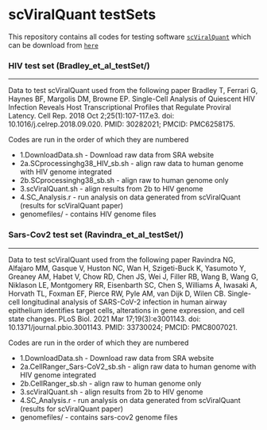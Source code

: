 # scViralQuant testSets 
This repository contains all codes for testing software [```scViralQuant```](https://doi.org/10.1101/2023.07.21.549987) which can be download from [```here```](https://github.com/galelab/scViralQuant)


### HIV test set (Bradley_et_al_testSet/)
-----------------------------------------
Data to test scViralQuant used from the following paper Bradley T, Ferrari G, Haynes BF, Margolis DM, Browne EP. Single-Cell Analysis of Quiescent HIV Infection Reveals Host Transcriptional Profiles that Regulate Proviral Latency. Cell Rep. 2018 Oct 2;25(1):107-117.e3. doi: 10.1016/j.celrep.2018.09.020. PMID: 30282021; PMCID: PMC6258175.

Codes are run in the order of which they are numbered 
* 1.DownloadData.sh - Download raw data from SRA website
* 2a.SCprocessinghg38_HIV_sb.sh - align raw data to human genome with HIV genome integrated 
* 2b.SCprocessinghg38_sb.sh - align raw to human genome only 
* 3.scViralQuant.sh - align results from 2b to HIV genome
* 4.SC_Analysis.r - run analysis on data generated from scViralQuant (results for scViralQuant paper)
* genomefiles/ - contains HIV genome files 

### Sars-Cov2 test set (Ravindra_et_al_testSet/)
------------------------------------------------
Data to test scViralQuant used from the following paper Ravindra NG, Alfajaro MM, Gasque V, Huston NC, Wan H, Szigeti-Buck K, Yasumoto Y, Greaney AM, Habet V, Chow RD, Chen JS, Wei J, Filler RB, Wang B, Wang G, Niklason LE, Montgomery RR, Eisenbarth SC, Chen S, Williams A, Iwasaki A, Horvath TL, Foxman EF, Pierce RW, Pyle AM, van Dijk D, Wilen CB. Single-cell longitudinal analysis of SARS-CoV-2 infection in human airway epithelium identifies target cells, alterations in gene expression, and cell state changes. PLoS Biol. 2021 Mar 17;19(3):e3001143. doi: 10.1371/journal.pbio.3001143. PMID: 33730024; PMCID: PMC8007021.

Codes are run in the order of which they are numbered 
* 1.DownloadData.sh - Download raw data from SRA website
* 2a.CellRanger_Sars-CoV2_sb.sh - align raw data to human genome with HIV genome integrated 
* 2b.CellRanger_sb.sh - align raw to human genome only 
* 3.scViralQuant.sh - align results from 2b to HIV genome
* 4.SC_Analysis.r - run analysis on data generated from scViralQuant (results for scViralQuant paper)
* genomefiles/ - contains sars-cov2 genome files

 

 


